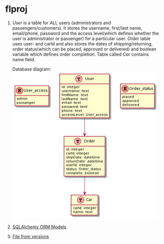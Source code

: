 # flproj

1. *User* is a table for ALL users (administrators and passengers/customers). It stores the username, first/last name, email/phone, password and the access level(which defines whether the user is administrator or passenger) for a particular user.
   *Order* table uses user- and carId and also stores the dates of shipping/returning, order status(which can be placed, approved or delivered) and boolean variable which defines order completion.
   Table called *Car* contains name field.
   
   Database diagram:
   ![alt text](https://github.com/irayarka/flproj/blob/lab-3/DB_UML.png)

2. [SQLAlchemy ORM Models](https://github.com/irayarka/flproj/blob/lab-3/models.py)
3. [File from versions](https://github.com/irayarka/flproj/blob/lab-3/7551ca4ed77b_.py)
